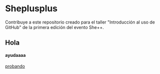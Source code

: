 # Sheplusplus
Contribuye a este repositorio creado para el taller "Introducción al uso de GitHub" de la primera edición del evento She++.




















## Hola
#### ayudaaaa

[probando ](https://www.instagram.com/liz.mendezh/)
